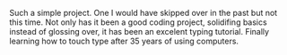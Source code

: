 Such a simple project. One I would have skipped over in the past but not this time. Not only has it been a good coding project, solidifing basics instead of glossing over, it has been an excelent typing tutorial. Finally learning how to touch type after 35 years of using computers.